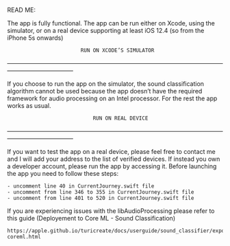 READ ME:

The app is fully functional. 
The app can be run either on Xcode, using the simulator, or on a real device supporting at least iOS 12.4 (so from the iPhone 5s onwards)


							RUN ON XCODE’S SIMULATOR
———————————————————————————————————————————————

If you choose to run the app on the simulator, the sound classification algorithm cannot be used because the app doesn’t have the required framework for audio processing on an Intel processor. For the rest the app works as usual.


								RUN ON REAL DEVICE
———————————————————————————————————————————————

If you want to test the app on a real device, please feel free to contact me and I will add your address to the list of verified devices. If instead you own a developer account, please run the app by accessing it.
Before launching the app you need to follow these steps:

	- uncomment line 40 in CurrentJourney.swift file
	- uncomment from line 346 to 355 in CurrentJourney.swift file
	- uncomment from line 401 to 520 in CurrentJourney.swift file

If you are experiencing issues with the libAudioProcessing please refer to this guide (Deployement to Core ML - Sound Classification)

	https://apple.github.io/turicreate/docs/userguide/sound_classifier/export-coreml.html
